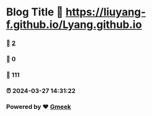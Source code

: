 # Blog Title :link: https://liuyang-f.github.io/Lyang.github.io 
### :page_facing_up: [2](https://liuyang-f.github.io/Lyang.github.io/tag.html) 
### :speech_balloon: 0 
### :hibiscus: 111 
### :alarm_clock: 2024-03-27 14:31:22 
### Powered by :heart: [Gmeek](https://github.com/Meekdai/Gmeek)
